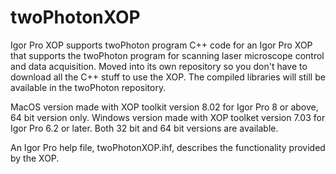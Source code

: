 # twoPhotonXOP
Igor Pro XOP supports twoPhoton program
C++ code for an Igor Pro XOP that supports the twoPhoton program for scanning laser microscope control and data acquisition. Moved into its own repository so you don't have to download all the C++ stuff to use the XOP. The compiled libraries will still be available in the twoPhoton repository.

MacOS version made with XOP toolkit version 8.02 for Igor Pro 8 or above, 64 bit version only. Windows version made with XOP toolket version 7.03 for Igor Pro 6.2 or later. Both 32 bit and 64 bit versions are available.

An Igor Pro help file, twoPhotonXOP.ihf, describes the functionality provided by the XOP.
